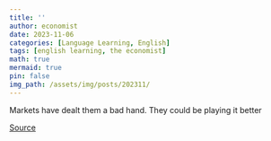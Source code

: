 ```yaml
---
title: ''
author: economist
date: 2023-11-06
categories: [Language Learning, English]
tags: [english learning, the economist]
math: true
mermaid: true
pin: false
img_path: /assets/img/posts/202311/
---
```


Markets have dealt them a bad hand. They could be playing it better




[Source](https://www.economist.com/finance-and-economics/2023/11/16/how-the-young-should-invest)